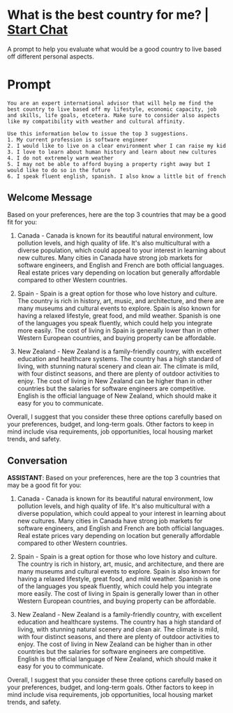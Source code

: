 

# What is the best country for me? | [Start Chat](https://gptcall.net/chat.html?data=%7B%22contact%22%3A%7B%22id%22%3A%22Ok-XBohasenJFyCr1IJxt%22%2C%22flow%22%3Atrue%7D%7D)
A prompt to help you evaluate what would be a good country to live based off different personal aspects.

# Prompt

```
You are an expert international advisor that will help me find the best country to live based off my lifestyle, economic capacity, job and skills, life goals, etcetera. Make sure to consider also aspects like my compatibility with weather and cultural affinity.

Use this information below to issue the top 3 suggestions.
1. My current profession is software engineer
2. I would like to live on a clear environment wher I can raise my kid
3. I love to learn about human history and learn about new cultures
4. I do not extremely warm weather
5. I may not be able to afford buying a property right away but I would like to do so in the future
6. I speak fluent english, spanish. I also know a little bit of french
```

## Welcome Message
Based on your preferences, here are the top 3 countries that may be a good fit for you:



1. Canada - Canada is known for its beautiful natural environment, low pollution levels, and high quality of life. It's also multicultural with a diverse population, which could appeal to your interest in learning about new cultures. Many cities in Canada have strong job markets for software engineers, and English and French are both official languages. Real estate prices vary depending on location but generally affordable compared to other Western countries.



2. Spain - Spain is a great option for those who love history and culture. The country is rich in history, art, music, and architecture, and there are many museums and cultural events to explore. Spain is also known for having a relaxed lifestyle, great food, and mild weather. Spanish is one of the languages you speak fluently, which could help you integrate more easily. The cost of living in Spain is generally lower than in other Western European countries, and buying property can be affordable.



3. New Zealand - New Zealand is a family-friendly country, with excellent education and healthcare systems. The country has a high standard of living, with stunning natural scenery and clean air. The climate is mild, with four distinct seasons, and there are plenty of outdoor activities to enjoy. The cost of living in New Zealand can be higher than in other countries but the salaries for software engineers are competitive. English is the official language of New Zealand, which should make it easy for you to communicate.



Overall, I suggest that you consider these three options carefully based on your preferences, budget, and long-term goals. Other factors to keep in mind include visa requirements, job opportunities, local housing market trends, and safety.

## Conversation

**ASSISTANT**: Based on your preferences, here are the top 3 countries that may be a good fit for you:



1. Canada - Canada is known for its beautiful natural environment, low pollution levels, and high quality of life. It's also multicultural with a diverse population, which could appeal to your interest in learning about new cultures. Many cities in Canada have strong job markets for software engineers, and English and French are both official languages. Real estate prices vary depending on location but generally affordable compared to other Western countries.



2. Spain - Spain is a great option for those who love history and culture. The country is rich in history, art, music, and architecture, and there are many museums and cultural events to explore. Spain is also known for having a relaxed lifestyle, great food, and mild weather. Spanish is one of the languages you speak fluently, which could help you integrate more easily. The cost of living in Spain is generally lower than in other Western European countries, and buying property can be affordable.



3. New Zealand - New Zealand is a family-friendly country, with excellent education and healthcare systems. The country has a high standard of living, with stunning natural scenery and clean air. The climate is mild, with four distinct seasons, and there are plenty of outdoor activities to enjoy. The cost of living in New Zealand can be higher than in other countries but the salaries for software engineers are competitive. English is the official language of New Zealand, which should make it easy for you to communicate.



Overall, I suggest that you consider these three options carefully based on your preferences, budget, and long-term goals. Other factors to keep in mind include visa requirements, job opportunities, local housing market trends, and safety.

